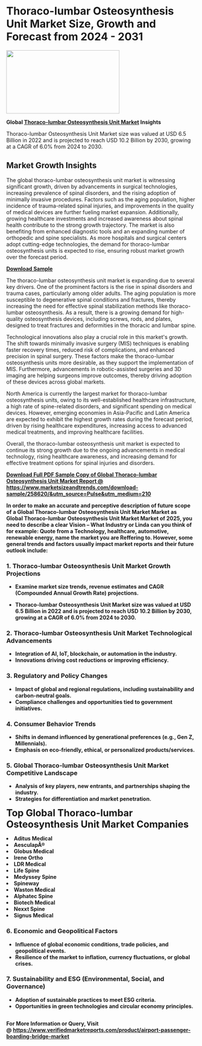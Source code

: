 <H1>Thoraco-lumbar Osteosynthesis Unit Market Size, Growth and Forecast from 2024 - 2031</H1><img class="aligncenter size-medium wp-image-584254" src="https://thirdeyenews.in/wp-content/uploads/2024/09/Global-Market-Research-300x168.jpeg" alt="" width="300" height="168" /><p><strong>Global&nbsp;<a href="https://www.marketsizeandtrends.com/download-sample/258620/&amp;utm_source=Pulse&amp;utm_medium=210">Thoraco-lumbar Osteosynthesis Unit Market</a> Insights</strong></p><p>Thoraco-lumbar Osteosynthesis Unit Market size was valued at USD 6.5 Billion in 2022 and is projected to reach USD 10.2 Billion by 2030, growing at a CAGR of 6.0% from 2024 to 2030.</p><p><h2>Market Growth Insights</h2> <p>The global thoraco-lumbar osteosynthesis unit market is witnessing significant growth, driven by advancements in surgical technologies, increasing prevalence of spinal disorders, and the rising adoption of minimally invasive procedures. Factors such as the aging population, higher incidence of trauma-related spinal injuries, and improvements in the quality of medical devices are further fueling market expansion. Additionally, growing healthcare investments and increased awareness about spinal health contribute to the strong growth trajectory. The market is also benefiting from enhanced diagnostic tools and an expanding number of orthopedic and spine specialists. As more hospitals and surgical centers adopt cutting-edge technologies, the demand for thoraco-lumbar osteosynthesis units is expected to rise, ensuring robust market growth over the forecast period.</p> <p><strong><a href="#">Download Sample</a></strong></p> <p>The thoraco-lumbar osteosynthesis unit market is expanding due to several key drivers. One of the prominent factors is the rise in spinal disorders and trauma cases, particularly among older adults. The aging population is more susceptible to degenerative spinal conditions and fractures, thereby increasing the need for effective spinal stabilization methods like thoraco-lumbar osteosynthesis. As a result, there is a growing demand for high-quality osteosynthesis devices, including screws, rods, and plates, designed to treat fractures and deformities in the thoracic and lumbar spine.</p> <p>Technological innovations also play a crucial role in this market's growth. The shift towards minimally invasive surgery (MIS) techniques is enabling faster recovery times, reduced risk of complications, and enhanced precision in spinal surgery. These factors make the thoraco-lumbar osteosynthesis units more desirable, as they support the implementation of MIS. Furthermore, advancements in robotic-assisted surgeries and 3D imaging are helping surgeons improve outcomes, thereby driving adoption of these devices across global markets.</p> <p>North America is currently the largest market for thoraco-lumbar osteosynthesis units, owing to its well-established healthcare infrastructure, a high rate of spine-related disorders, and significant spending on medical devices. However, emerging economies in Asia-Pacific and Latin America are expected to exhibit the highest growth rates during the forecast period, driven by rising healthcare expenditures, increasing access to advanced medical treatments, and improving healthcare facilities.</p> <p>Overall, the thoraco-lumbar osteosynthesis unit market is expected to continue its strong growth due to the ongoing advancements in medical technology, rising healthcare awareness, and increasing demand for effective treatment options for spinal injuries and disorders.</p> <p><strong><a href="#"></p><p><span class=""><strong>Download Full PDF Sample Copy of Global Thoraco-lumbar Osteosynthesis Unit Market Report</strong> @ <a href="https://www.marketsizeandtrends.com/download-sample/258620/&amp;utm_source=Pulse&amp;utm_medium=210" target="_blank">https://www.marketsizeandtrends.com/download-sample/258620/&amp;utm_source=Pulse&amp;utm_medium=210</a></span></p><p>In order to make an accurate and perceptive description of future scope of a Global&nbsp;Thoraco-lumbar Osteosynthesis Unit Market Market as Global&nbsp;Thoraco-lumbar Osteosynthesis Unit Market Market of 2025, you need to describe a clear Vision &ndash; What Industry or Linda can you think of for example: Quote from a Technology, healthcare, automotive, renewable energy, name the market you are Reffering to. However, some general trends and factors usually impact market reports and their future outlook include:</p><h3>1.&nbsp;<strong>Thoraco-lumbar Osteosynthesis Unit Market Growth Projections</strong></h3><ul><li>Examine market size trends, revenue estimates and CAGR (Compounded Annual Growth Rate) projections.</li><li><p>Thoraco-lumbar Osteosynthesis Unit Market size was valued at USD 6.5 Billion in 2022 and is projected to reach USD 10.2 Billion by 2030, growing at a CAGR of 6.0% from 2024 to 2030.</p></li></ul><h3>2.&nbsp;<strong>Thoraco-lumbar Osteosynthesis Unit Market Technological Advancements</strong></h3><ul><li>Integration of AI, IoT, blockchain, or automation in the industry.</li><li>Innovations driving cost reductions or improving efficiency.</li></ul><h3>3.&nbsp;<strong>Regulatory and Policy Changes</strong></h3><ul><li>Impact of global and regional regulations, including sustainability and carbon-neutral goals.</li><li>Compliance challenges and opportunities tied to government initiatives.</li></ul><h3>4.&nbsp;<strong>Consumer Behavior Trends</strong></h3><ul><li>Shifts in demand influenced by generational preferences (e.g., Gen Z, Millennials).</li><li>Emphasis on eco-friendly, ethical, or personalized products/services.</li></ul><h3>5.&nbsp;<strong>Global Thoraco-lumbar Osteosynthesis Unit Market Competitive Landscape</strong></h3><ul><li>Analysis of key players, new entrants, and partnerships shaping the industry.</li><li>Strategies for differentiation and market penetration.</li></ul><p data-pm-slice="1 1 []"><span style="color: inherit; font-family: inherit; font-size: 25px;">Top Global Thoraco-lumbar Osteosynthesis Unit Market Companies</span></p><div class="" data-test-id=""><p><li>Aditus Medical</li><li> AesculapÂ®</li><li> Globus Medical</li><li> Irene Ortho</li><li> LDR Medical</li><li> Life Spine</li><li> Medyssey Spine</li><li> Spineway</li><li> Waston Medical</li><li> Alphatec Spine</li><li> Biotech Medical</li><li> Nexxt Spine</li><li> Signus Medical</li></p></div><h3>6.&nbsp;<strong>Economic and Geopolitical Factors</strong></h3><ul><li>Influence of global economic conditions, trade policies, and geopolitical events.</li><li>Resilience of the market to inflation, currency fluctuations, or global crises.</li></ul><h3>7.&nbsp;<strong>Sustainability and ESG (Environmental, Social, and Governance)</strong></h3><ul><li>Adoption of sustainable practices to meet ESG criteria.</li><li>Opportunities in green technologies and circular economy principles.</li></ul><h2><strong style="font-size: 14px;">For More Information or Query, Visit @&nbsp;</strong><a style="background-color: #ffffff; font-size: 14px;" href="https://www.marketsizeandtrends.com/report/thoraco-lumbar-osteosynthesis-unit-market/" target="_blank">https://www.verifiedmarketreports.com/product/airport-passenger-boarding-bridge-market</a></h2>
